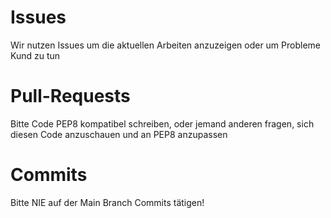# Issues
Wir nutzen Issues um die aktuellen Arbeiten anzuzeigen oder um Probleme Kund zu tun

# Pull-Requests
Bitte Code PEP8 kompatibel schreiben, oder jemand anderen fragen, sich diesen Code anzuschauen und an PEP8 anzupassen

# Commits
Bitte NIE auf der Main Branch Commits tätigen!

